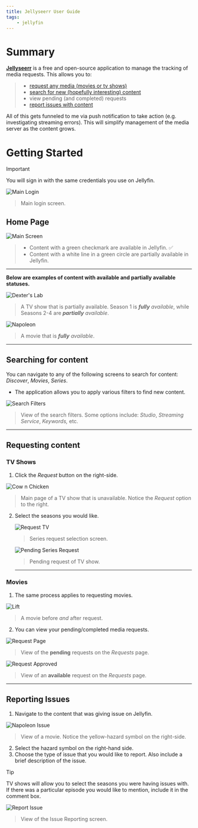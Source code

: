 ```yaml
---
title: Jellyseerr User Guide
tags:
    - jellyfin
---
```

# Summary
[**Jellyseerr**](https://docs.jellyseerr.dev/) is a free and open-source application to manage the tracking of media requests.
This allows you to:
> 
> - [request any media (movies or tv shows)](jellyseerr-user-guide#requesting-content)
> - [search for new (hopefully interesting) content](jellyseerr-user-guide#searching-for-content)
> - view pending (and completed) requests
> - [report issues with content](jellyseerr-user-guide#reporting-issues)

All of this gets funneled to me via push notification to take action (e.g. investigating streaming errors). This will simplify management of the media server as the content grows.

# Getting Started

>[!important]
>You will sign in with the same credentials you use on Jellyfin.

![Main Login](img/jellyseerr/login-screen.png)

> Main login screen.

## Home Page

![Main Screen](img/jellyseerr/main-screen.png)
> - Content with a green checkmark are available in Jellyfin. ✅
> - Content with a white line in a green circle are partially available in Jellyfin.

---

**Below are examples of content with available and partially available statuses.**

![Dexter's Lab](img/jellyseerr/dexters-lab.png)
> A TV show that is partially available. Season 1 is ***fully** available*, while Seasons 2-4 are ***partially** available*.

![Napoleon](img/jellyseerr/napoleon.png)
> A movie that is ***fully** available*.

---
## Searching for content

You can navigate to any of the following screens to search for content: *Discover*, *Movies*, *Series*.

- The application allows you to apply various filters to find new content.

![Search Filters](img/jellyseerr/search-filters.png)
>View of the search filters.
>Some options include: *Studio*, *Streaming Service*, *Keywords,* etc.

---
## Requesting content
### TV Shows

1. Click the *Request* button on the right-side.

![Cow n Chicken](img/jellyseerr/cow-n-chicken.png)

> Main page of a TV show that is unavailable. Notice the *Request* option to the right.

2. Select the seasons you would like.
    
    ![Request TV](img/jellyseerr/request-tv.png)
    > Series request selection screen.    



    ![Pending Series Request](img/jellyseerr/pending-request-series.png)
    > Pending request of TV show.
    
    ---
### Movies
1. The same process applies to requesting movies.

![Lift](img/jellyseerr/lift-new.png)
> A movie before *and* after request. 

2. You can view your pending/completed media requests.

![Request Page](img/jellyseerr/requests-page.png)

> View of the **pending** requests on the *Requests* page.

![Request Approved](img/jellyseerr/request-approved.png)

> View of an **available** request on the *Requests* page.

    
---
## Reporting Issues

1. Navigate to the content that was giving issue on Jellyfin.

![Napoleon Issue](img/jellyseerr/napoleon-issue.png)

> View of a movie. Notice the yellow-hazard symbol on the right-side.

2. Select the hazard symbol on the right-hand side.
3. Choose the type of issue that you would like to report. Also include a brief description of the issue.
> [!tip]
> TV shows will allow you to select the seasons you were having issues with. If there was a particular episode you would like to mention, include it in the comment box.

![Report Issue](img/jellyseerr/report-issue.png)
> View of the Issue Reporting screen.